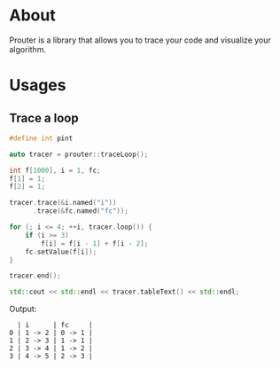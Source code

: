 # About

Prouter is a library that allows you to trace your code and visualize your algorithm.

# Usages

## Trace a loop

```c++
#define int pint

auto tracer = prouter::traceLoop();

int f[1000], i = 1, fc;
f[1] = 1;
f[2] = 1;

tracer.trace(&i.named("i"))
      .trace(&fc.named("fc"));

for (; i <= 4; ++i, tracer.loop()) {
    if (i >= 3)
        f[i] = f[i - 1] + f[i - 2];
    fc.setValue(f[i]);
}

tracer.end();

std::cout << std::endl << tracer.tableText() << std::endl;
```

Output:

```text
  | i      | fc     | 
0 | 1 -> 2 | 0 -> 1 | 
1 | 2 -> 3 | 1 -> 1 | 
2 | 3 -> 4 | 1 -> 2 | 
3 | 4 -> 5 | 2 -> 3 |
```
